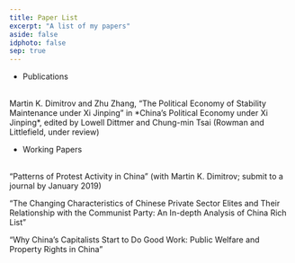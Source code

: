 ```yaml
---
title: Paper List
excerpt: "A list of my papers"
aside: false
idphoto: false
sep: true
---
```


* Publications 
<br/>
Martin K. Dimitrov and Zhu Zhang, “The Political Economy of Stability Maintenance under Xi Jinping” in *China’s Political Economy under Xi Jinping*, edited by Lowell Dittmer and Chung-min Tsai (Rowman and Littlefield, under review)

* Working Papers
<br/>
“Patterns of Protest Activity in China” (with Martin K. Dimitrov; submit to a journal by January 2019)

“The Changing Characteristics of Chinese Private Sector Elites and Their Relationship with the Communist Party: An In-depth Analysis of China Rich List”

“Why China’s Capitalists Start to Do Good Work: Public Welfare and Property Rights in China”
